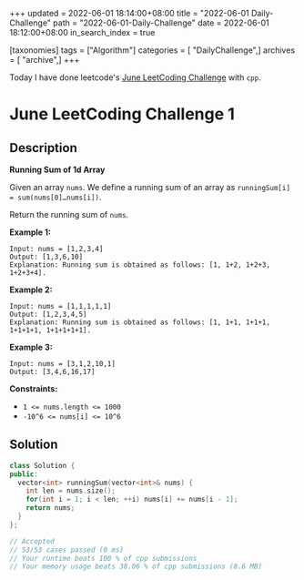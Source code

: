 +++
updated = 2022-06-01 18:14:00+08:00
title = "2022-06-01 Daily-Challenge"
path = "2022-06-01-Daily-Challenge"
date = 2022-06-01 18:12:00+08:00
in_search_index = true

[taxonomies]
tags = ["Algorithm"]
categories = [ "DailyChallenge",]
archives = [ "archive",]
+++

Today I have done leetcode's [June LeetCoding Challenge](https://leetcode.com/problems/running-sum-of-1d-array/) with `cpp`.

<!-- more -->

# June LeetCoding Challenge 1

## Description

**Running Sum of 1d Array**

​Given an array `nums`. We define a running sum of an array as `runningSum[i] = sum(nums[0]…nums[i])`.

Return the running sum of `nums`.

 

**Example 1:**

```
Input: nums = [1,2,3,4]
Output: [1,3,6,10]
Explanation: Running sum is obtained as follows: [1, 1+2, 1+2+3, 1+2+3+4].
```

**Example 2:**

```
Input: nums = [1,1,1,1,1]
Output: [1,2,3,4,5]
Explanation: Running sum is obtained as follows: [1, 1+1, 1+1+1, 1+1+1+1, 1+1+1+1+1].
```

**Example 3:**

```
Input: nums = [3,1,2,10,1]
Output: [3,4,6,16,17]
```

 

**Constraints:**

- `1 <= nums.length <= 1000`
- `-10^6 <= nums[i] <= 10^6`

## Solution

``` cpp
class Solution {
public:
  vector<int> runningSum(vector<int>& nums) {
    int len = nums.size();
    for(int i = 1; i < len; ++i) nums[i] += nums[i - 1];
    return nums;
  }
};

// Accepted
// 53/53 cases passed (0 ms)
// Your runtime beats 100 % of cpp submissions
// Your memory usage beats 38.06 % of cpp submissions (8.6 MB)
```
